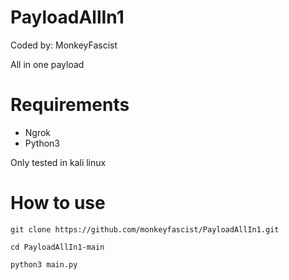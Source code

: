 # PayloadAllIn1
Coded by: MonkeyFascist

All in one payload

# Requirements
- Ngrok
- Python3

Only tested in kali linux

# How to use
```
git clone https://github.com/monkeyfascist/PayloadAllIn1.git
```
```
cd PayloadAllIn1-main
```
```
python3 main.py
```
